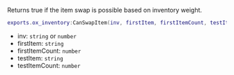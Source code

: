 Returns true if the item swap is possible based on inventory weight.

```lua
exports.ox_inventory:CanSwapItem(inv, firstItem, firstItemCount, testItem, testItemCount)
```
* inv: `string` or `number`
* firstItem: `string`
* firstItemCount: `number`
* testItem: `string`
* testItemCount: `number`

